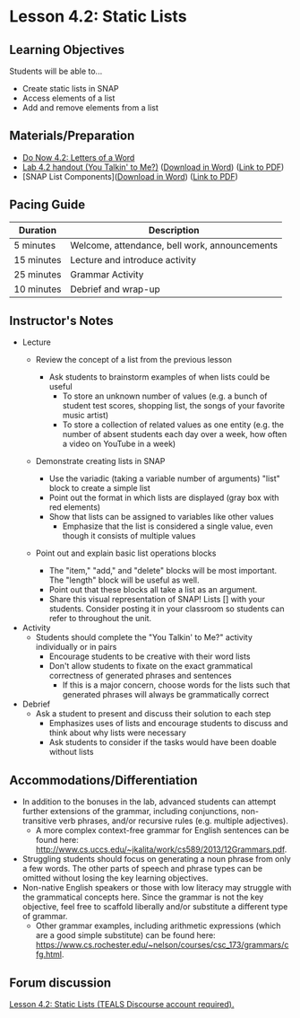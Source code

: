 # Lesson 4.2: Static Lists

## Learning Objectives

Students will be able to...

-   Create static lists in SNAP
-   Access elements of a list
-   Add and remove elements from a list

## Materials/Preparation

-   [Do Now 4.2: Letters of a Word](do_now_42.md)
-   [Lab 4.2 handout (You Talkin' to Me?)](lab_42.md) ([Download in Word](https://tealsk12.gitbooks.io/introduction-to-computer-science/content/Unit%204%20Word/Lab%204.2%20You%20Talkin%20To%20Me.docx)) ([Link to PDF](https://tealsk12.gitbooks.io/introduction-to-computer-science/content/Unit%204%20PDF/Lab%204.2%20You%20Talkin%20To%20Me.pdf))
-   [SNAP List Components]([Download in Word]()) ([Link to PDF]())

## Pacing Guide

| Duration   | Description                                   |
| ---------- | --------------------------------------------- |
| 5 minutes  | Welcome, attendance, bell work, announcements |
| 15 minutes | Lecture and introduce activity                |
| 25 minutes | Grammar Activity                              |
| 10 minutes | Debrief and wrap-up                           |

## Instructor's Notes

-   Lecture
    -   Review the concept of a list from the previous lesson
        -   Ask students to brainstorm examples of when lists could be useful
            -   To store an unknown number of values (e.g. a bunch of student test scores, shopping list, the songs of your favorite music artist)
            -   To store a collection of related values as one entity (e.g. the number of absent students each day over a week, how often a video on YouTube in a week)
    -   Demonstrate creating lists in SNAP
    
        -   Use the variadic (taking a variable number of arguments) "list" block to create a simple list
        -   Point out the format in which lists are displayed (gray box with red elements)
        -   Show that lists can be assigned to variables like other values
            -   Emphasize that the list is considered a single value, even though it consists of multiple values
    -   Point out and explain basic list operations blocks
        -   The "item," "add," and "delete" blocks will be most important.  The "length" block will be useful as well.
        -   Point out that these blocks all take a list as an argument.
        -   Share this visual representation of SNAP! Lists [] with your students. Consider posting it in your classroom so students can refer to throughout the unit.
-   Activity
    -   Students should complete the "You Talkin' to Me?" activity individually or in pairs
        -   Encourage students to be creative with their word lists
        -   Don't allow students to fixate on the exact grammatical correctness of generated phrases and sentences
            -   If this is a major concern, choose words for the lists such that generated phrases will always be grammatically correct
-   Debrief
    -   Ask a student to present and discuss their solution to each step
        -   Emphasizes uses of lists and encourage students to discuss and think about why lists were necessary
        -   Ask students to consider if the tasks would have been doable without lists

## Accommodations/Differentiation

-   In addition to the bonuses in the lab, advanced students can attempt further extensions of the grammar, including conjunctions, non-transitive verb phrases, and/or recursive rules (e.g. multiple adjectives).  
    -   A more complex context-free grammar for English sentences can be found here: <http://www.cs.uccs.edu/~jkalita/work/cs589/2013/12Grammars.pdf>.  
-   Struggling students should focus on generating a noun phrase from only a few words.  The other parts of speech and phrase types can be omitted without losing the key learning objectives.
-   Non-native English speakers or those with low literacy may struggle with the grammatical concepts here.  Since the grammar is not the key objective, feel free to scaffold liberally and/or substitute a different type of grammar.
    -   Other grammar examples, including arithmetic expressions (which are a good simple substitute) can be found here: <https://www.cs.rochester.edu/~nelson/courses/csc_173/grammars/cfg.html>.


## Forum discussion

<a href="http://forums.tealsk12.org/c/intro-unit-4-lists/lesson-4-2-static-lists" target="_blank">
Lesson 4.2: Static Lists (TEALS Discourse account required).</a>
